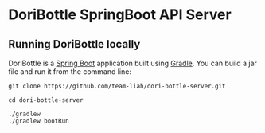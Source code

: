 # DoriBottle SpringBoot API Server

## Running DoriBottle locally
DoriBottle is a [Spring Boot](https://spring.io/guides/gs/spring-boot) application built using [Gradle](https://spring.io/guides/gs/gradle/). You can build a jar file and run it from the command line:
```
git clone https://github.com/team-liah/dori-bottle-server.git

cd dori-bottle-server

./gradlew
./gradlew bootRun
```
